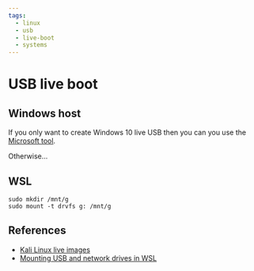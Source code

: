 ```yaml
---
tags:
  - linux
  - usb
  - live-boot
  - systems
---
```


# USB live boot

## Windows host
If you only want to create Windows 10 live USB then you can you use the
[Microsoft tool](https://www.microsoft.com/en-us/software-download/windows10).

Otherwise...

## WSL

```
sudo mkdir /mnt/g
sudo mount -t drvfs g: /mnt/g
```

## References
- [Kali Linux live images](https://www.kali.org/downloads/)
- [Mounting USB and network drives in WSL](https://www.scivision.dev/mount-usb-drives-windows-subsystem-for-linux/)

